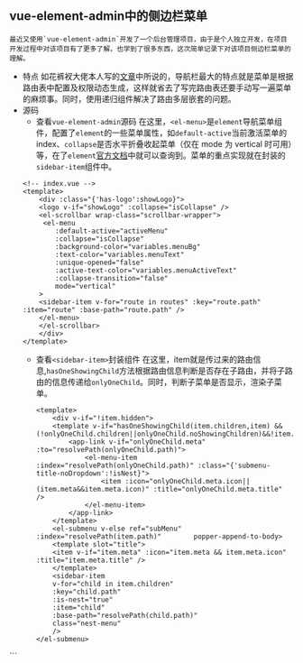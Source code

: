 ## vue-element-admin中的侧边栏菜单
    最近又使用`vue-element-admin`开发了一个后台管理项目，由于是个人独立开发，在项目开发过程中对该项目有了更多了解，也学到了很多东西，这次简单记录下对该项目侧边栏菜单的理解。
- 特点
 如花裤衩大佬本人写的[文章](https://juejin.cn/post/6844903481224986638)中所说的，导航栏最大的特点就是菜单是根据路由表中配置及权限动态生成，这样就省去了写完路由表还要手动写一遍菜单的麻烦事。同时，使用递归组件解决了路由多层嵌套的问题。
- 源码
    - 查看`vue-element-admin`源码
    在这里，`<el-menu>`是`element`导航菜单组件，配置了`element`的一些菜单属性，如`default-active`当前激活菜单的index、`collapse`是否水平折叠收起菜单（仅在 mode 为 vertical 时可用）等，在了`element`[官方文档](https://element.eleme.cn/#/zh-CN/component/menu)中就可以查询到。菜单的重点实现就在封装的`sidebar-item`组件中。
    ```vue
    <!-- index.vue -->
    <template>
        <div :class="{'has-logo':showLogo}">
        <logo v-if="showLogo" :collapse="isCollapse" />
        <el-scrollbar wrap-class="scrollbar-wrapper">
         <el-menu
            :default-active="activeMenu"
            :collapse="isCollapse"
            :background-color="variables.menuBg"
            :text-color="variables.menuText"
            :unique-opened="false"
            :active-text-color="variables.menuActiveText"
            :collapse-transition="false"
            mode="vertical"
        >
        <sidebar-item v-for="route in routes" :key="route.path" :item="route" :base-path="route.path" />
        </el-menu>
        </el-scrollbar>
        </div>
    </template>
    ```
    - 查看`<sidebar-item>`封装组件
    在这里，item就是传过来的路由信息,`hasOneShowingChild`方法根据路由信息判断是否存在子路由，并将子路由的信息传递给`onlyOneChild`。同时，判断子菜单是否显示，渲染子菜单。
        ```vue
        <template>
            <div v-if="!item.hidden">
            <template v-if="hasOneShowingChild(item.children,item) && (!onlyOneChild.children||onlyOneChild.noShowingChildren)&&!item.alwaysShow">
                <app-link v-if="onlyOneChild.meta" :to="resolvePath(onlyOneChild.path)">
                    <el-menu-item :index="resolvePath(onlyOneChild.path)" :class="{'submenu-title-noDropdown':!isNest}">
                        <item :icon="onlyOneChild.meta.icon||(item.meta&&item.meta.icon)" :title="onlyOneChild.meta.title" />
                    </el-menu-item>
                </app-link>
            </template>
            <el-submenu v-else ref="subMenu" :index="resolvePath(item.path)"        popper-append-to-body>
            <template slot="title">
            <item v-if="item.meta" :icon="item.meta && item.meta.icon" :title="item.meta.title" />
            </template>
            <sidebar-item
            v-for="child in item.children"
            :key="child.path"
            :is-nest="true"
            :item="child"
            :base-path="resolvePath(child.path)"
            class="nest-menu"
            />
        </el-submenu>
     </div>
</template>
```